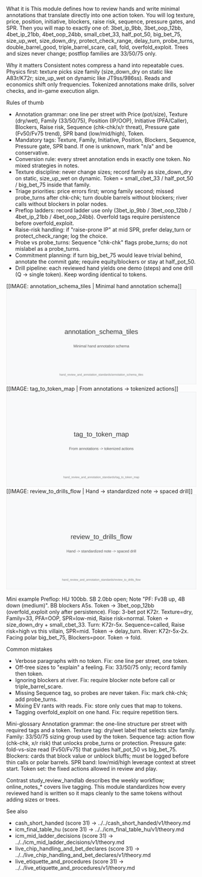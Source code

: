 What it is
This module defines how to review hands and write minimal annotations that translate directly into one action token. You will log texture, price, position, initiative, blockers, raise risk, sequence, pressure gates, and SPR. Then you will map to exactly one of: 3bet_ip_9bb, 3bet_oop_12bb, 4bet_ip_21bb, 4bet_oop_24bb, small_cbet_33, half_pot_50, big_bet_75, size_up_wet, size_down_dry, protect_check_range, delay_turn, probe_turns, double_barrel_good, triple_barrel_scare, call, fold, overfold_exploit. Trees and sizes never change; postflop families are 33/50/75 only.

Why it matters
Consistent notes compress a hand into repeatable cues. Physics first: texture picks size family (size_down_dry on static like A83r/K72r; size_up_wet on dynamic like JT9ss/986ss). Reads and economics shift only frequencies. Tokenized annotations make drills, solver checks, and in-game execution align.

Rules of thumb

* Annotation grammar: one line per street with Price (pot/size), Texture (dry/wet), Family (33/50/75), Position (IP/OOP), Initiative (PFA/Caller), Blockers, Raise risk, Sequence (chk-chk/x/r threat), Pressure gate (Fv50/Fv75 trend), SPR band (low/mid/high), Token.
* Mandatory tags: Texture, Family, Initiative, Position, Blockers, Sequence, Pressure gate, SPR band. If one is unknown, mark "n/a" and be conservative.
* Conversion rule: every street annotation ends in exactly one token. No mixed strategies in notes.
* Texture discipline: never change sizes; record family as size_down_dry on static, size_up_wet on dynamic. Token = small_cbet_33 / half_pot_50 / big_bet_75 inside that family.
* Triage priorities: price errors first; wrong family second; missed probe_turns after chk-chk; turn double barrels without blockers; river calls without blockers in polar nodes.
* Preflop ladders: record ladder use only (3bet_ip_9bb / 3bet_oop_12bb / 4bet_ip_21bb / 4bet_oop_24bb). Overfold tags require persistence before overfold_exploit.
* Raise-risk handling: if "raise-prone IP" at mid SPR, prefer delay_turn or protect_check_range; log the choice.
* Probe vs probe_turns: Sequence "chk-chk" flags probe_turns; do not mislabel as a probe_turns.
* Commitment planning: if turn big_bet_75 would leave trivial behind, annotate the commit gate; require equity/blockers or stay at half_pot_50.
* Drill pipeline: each reviewed hand yields one demo (steps) and one drill (Q -> single token). Keep wording identical to tokens.

[[IMAGE: annotation_schema_tiles | Minimal hand annotation schema]]
![Minimal hand annotation schema](images/annotation_schema_tiles.svg)
[[IMAGE: tag_to_token_map | From annotations -> tokenized actions]]
![From annotations -> tokenized actions](images/tag_to_token_map.svg)
[[IMAGE: review_to_drills_flow | Hand -> standardized note -> spaced drill]]
![Hand -> standardized note -> spaced drill](images/review_to_drills_flow.svg)

Mini example
Preflop: HU 100bb. SB 2.0bb open; Note "PF: Fv3B up, 4B down (medium)". BB blockers A5s. Token -> 3bet_oop_12bb (overfold_exploit only after persistence).
Flop: 3-bet pot K72r. Texture=dry, Family=33, PFA=OOP, SPR=low-mid, Raise risk=normal. Token -> size_down_dry + small_cbet_33.
Turn: K72r-5x. Sequence=called, Raise risk=high vs this villain, SPR=mid. Token -> delay_turn.
River: K72r-5x-2x. Facing polar big_bet_75, Blockers=poor. Token -> fold.

Common mistakes

* Verbose paragraphs with no token. Fix: one line per street, one token.
* Off-tree sizes to "explain" a feeling. Fix: 33/50/75 only; record family then token.
* Ignoring blockers at river. Fix: require blocker note before call or triple_barrel_scare.
* Missing Sequence tag, so probes are never taken. Fix: mark chk-chk; add probe_turns.
* Mixing EV rants with reads. Fix: store only cues that map to tokens.
* Tagging overfold_exploit on one hand. Fix: require repetition tiers.

Mini-glossary
Annotation grammar: the one-line structure per street with required tags and a token.
Texture tag: dry/wet label that selects size family.
Family: 33/50/75 sizing group used by the token.
Sequence tag: action flow (chk-chk, x/r risk) that unlocks probe_turns or protection.
Pressure gate: fold-vs-size read (Fv50/Fv75) that guides half_pot_50 vs big_bet_75.
Blockers: cards that block value or unblock bluffs; must be logged before thin calls or polar barrels.
SPR band: low/mid/high leverage context at street start.
Token set: the fixed actions allowed in review and play.

Contrast
study_review_handlab describes the weekly workflow; online_notes_* covers live tagging. This module standardizes how every reviewed hand is written so it maps cleanly to the same tokens without adding sizes or trees.

See also
- cash_short_handed (score 31) -> ../../cash_short_handed/v1/theory.md
- icm_final_table_hu (score 31) -> ../../icm_final_table_hu/v1/theory.md
- icm_mid_ladder_decisions (score 31) -> ../../icm_mid_ladder_decisions/v1/theory.md
- live_chip_handling_and_bet_declares (score 31) -> ../../live_chip_handling_and_bet_declares/v1/theory.md
- live_etiquette_and_procedures (score 31) -> ../../live_etiquette_and_procedures/v1/theory.md
